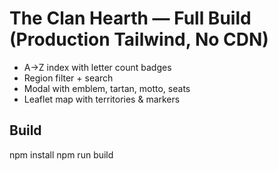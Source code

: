 # The Clan Hearth — Full Build (Production Tailwind, No CDN)

- A→Z index with letter count badges
- Region filter + search
- Modal with emblem, tartan, motto, seats
- Leaflet map with territories & markers

## Build
npm install
npm run build
